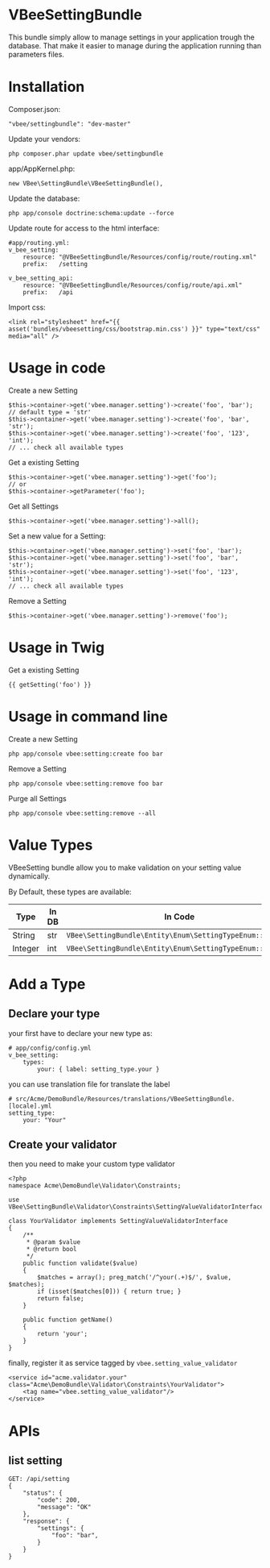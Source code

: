 VBeeSettingBundle
=================

This bundle simply allow to manage settings in your application trough the database.
That make it easier to manage during the application running than parameters files.

Installation
============

Composer.json:

    "vbee/settingbundle": "dev-master"

Update your vendors:

    php composer.phar update vbee/settingbundle

app/AppKernel.php:

    new VBee\SettingBundle\VBeeSettingBundle(),

Update the database:

    php app/console doctrine:schema:update --force

Update route for access to the html interface:

    #app/routing.yml:
    v_bee_setting:
        resource: "@VBeeSettingBundle/Resources/config/route/routing.xml"
        prefix:   /setting

    v_bee_setting_api:
        resource: "@VBeeSettingBundle/Resources/config/route/api.xml"
        prefix:   /api

Import css:

    <link rel="stylesheet" href="{{ asset('bundles/vbeesetting/css/bootstrap.min.css') }}" type="text/css" media="all" />

Usage in code
=============

Create a new Setting

    $this->container->get('vbee.manager.setting')->create('foo', 'bar'); // default type = 'str'
    $this->container->get('vbee.manager.setting')->create('foo', 'bar', 'str');
    $this->container->get('vbee.manager.setting')->create('foo', '123', 'int');
    // ... check all available types

Get a existing Setting

    $this->container->get('vbee.manager.setting')->get('foo');
    // or
    $this->container->getParameter('foo');

Get all Settings

    $this->container->get('vbee.manager.setting')->all();

Set a new value for a Setting:

    $this->container->get('vbee.manager.setting')->set('foo', 'bar');
    $this->container->get('vbee.manager.setting')->set('foo', 'bar', 'str');
    $this->container->get('vbee.manager.setting')->set('foo', '123', 'int');
    // ... check all available types

Remove a Setting

    $this->container->get('vbee.manager.setting')->remove('foo');

Usage in Twig
=============

Get a existing Setting

    {{ getSetting('foo') }}

Usage in command line
=====================

Create a new Setting

    php app/console vbee:setting:create foo bar

Remove a Setting

    php app/console vbee:setting:remove foo bar

Purge all Settings

    php app/console vbee:setting:remove --all

Value Types
===========

VBeeSetting bundle allow you to make validation on your setting value dynamically.

By Default, these types are available:

Type | In DB | In Code
--- | --- | ---
String | str | `VBee\SettingBundle\Entity\Enum\SettingTypeEnum::STRING`
Integer | int | `VBee\SettingBundle\Entity\Enum\SettingTypeEnum::INTEGER`

Add a Type
==========

Declare your type
-----------------

your first have to declare your new type as:

    # app/config/config.yml
    v_bee_setting:
        types:
            your: { label: setting_type.your }

you can use translation file for translate the label

    # src/Acme/DemoBundle/Resources/translations/VBeeSettingBundle.[locale].yml
    setting_type:
        your: "Your"

Create your validator
---------------------

then you need to make your custom type validator

    <?php
    namespace Acme\DemoBundle\Validator\Constraints;

    use VBee\SettingBundle\Validator\Constraints\SettingValueValidatorInterface;

    class YourValidator implements SettingValueValidatorInterface
    {
        /**
         * @param $value
         * @return bool
         */
        public function validate($value)
        {
            $matches = array(); preg_match('/^your(.+)$/', $value, $matches);
            if (isset($matches[0])) { return true; }
            return false;
        }

        public function getName()
        {
            return 'your';
        }
    }

finally, register it as service tagged by `vbee.setting_value_validator`

    <service id="acme.validator.your" class="Acme\DemoBundle\Validator\Constraints\YourValidator">
        <tag name="vbee.setting_value_validator"/>
    </service>

APIs
====

list setting
------------

    GET: /api/setting
    {
        "status": {
            "code": 200,
            "message": "OK"
        },
        "response": {
            "settings": {
                "foo": "bar",
            }
        }
    }